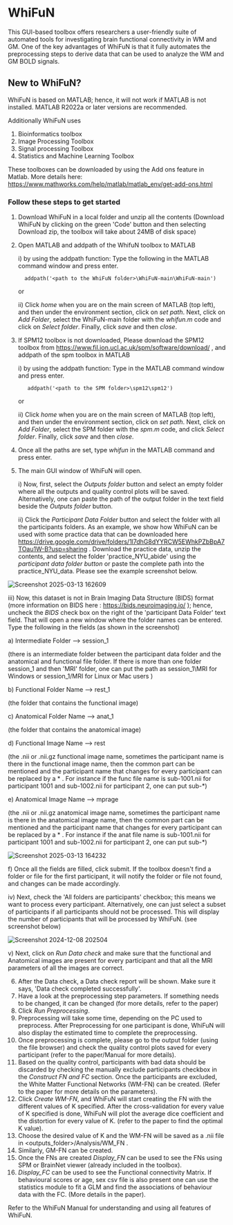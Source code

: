 # WhiFuN
This GUI-based toolbox offers researchers a user-friendly suite of automated tools for investigating brain functional connectivity in WM and GM. One of the key advantages of WhiFuN is that it fully automates the preprocessing steps to derive data that can be used to analyze the WM and GM BOLD signals.

## New to WhiFuN? 
WhiFuN is based on MATLAB; hence, it will not work if MATLAB is not installed. 
MATLAB R2022a or later versions are recommended.


Additionally WhiFuN uses 
1) Bioinformatics toolbox
2) Image Processing Toolbox
3) Signal processing Toolbox
4) Statistics and Machine Learning Toolbox

These toolboxes can be downloaded by using the Add ons feature in Matlab. More details here: https://www.mathworks.com/help/matlab/matlab_env/get-add-ons.html


### Follow these steps to get started

1) Download WhiFuN in a local folder and unzip all the contents (Download WhiFuN by clicking on the green 'Code' button and then selecting Download zip, the toolbox will take about 24MB of disk space)
2) Open MATLAB and addpath of the WhifuN toolbox to MATLAB
   
     i) by using the addpath function: Type the following in the MATLAB command window and press enter.
   
         addpath('<path to the WhiFuN folder>\WhiFuN-main\WhiFuN-main')  
   
   or
   
     ii) Click _home_ when you are on the main screen of MATLAB (top left), and then under the environment section, click on _set path_. Next, click on _Add Folder_, select the WhiFuN-main folder with the _whifun.m_ code and click on _Select folder_. Finally, click _save_ and then _close_.

4) If SPM12 toolbox is not downloaded, Please download the SPM12 toolbox from https://www.fil.ion.ucl.ac.uk/spm/software/download/ , and addpath of the spm toolbox in MATLAB
   
     i) by using the addpath function: Type in the MATLAB command window and press enter.

          addpath('<path to the SPM folder>\spm12\spm12') 
   
   or
   
     ii) Click _home_ when you are on the main screen of MATLAB (top left), and then under the environment section, click on _set path_. Next, click on _Add Folder_, select the SPM folder with the _spm.m_ code, and click _Select folder_. Finally, click _save_ and then _close_.

6) Once all the paths are set, type _whifun_ in the MATLAB command and press enter.
7) The main GUI window of WhiFuN will open.

   i) Now, first, select the _Outputs folder_ button and select an empty folder where all the outputs and quality control plots will be saved. Alternatively, one can paste the path of the output folder in the text field beside the _Outputs folder_ button.

   ii) Click the _Participant Data Folder_ button and select the folder with all the participants folders. As an example, we show how WhiFuN can be used with some practice data that can be downloaded here https://drive.google.com/drive/folders/1l7dhG8dYYRCW5EWhkPZbBpA7TOau1W-B?usp=sharing . Download the practice data, unzip the contents, and select the folder 'practice_NYU_abide' using the _participant data folder button_ or paste the complete path into the practice_NYU_data. Please see the example screenshot below.
    
![Screenshot 2025-03-13 162609](https://github.com/user-attachments/assets/529d958d-e955-4249-8de9-ac20debcde98)

   iii) Now, this dataset is not in Brain Imaging Data Structure (BIDS) format (more information on BIDS here : https://bids.neuroimaging.io/ ); hence, uncheck the _BIDS_ check box on the right of the 'participant Data Folder' text field. That will open a new window where the folder names can be entered. Type the following in the fields  (as shown in the screenshot)

   a) Intermediate
 Folder --> session_1 
   
   (there is an intermediate folder between the participant data folder and the anatomical and functional file folder. If there is more than one folder session_1 and then 'MRI' folder, one can put the path as session_1\MRI for Windows or session_1/MRI for Linux or Mac users )

   b) Functional Folder Name --> rest_1

   (the folder that contains the functional image)

   c) Anatomical Folder Name --> anat_1

   (the folder that contains the anatomical image)
   
   d) Functional Image Name --> rest

   (the .nii or .nii.gz functional image name, sometimes the participant name is there in the functional image name, then the common part can be mentioned and the participant name that changes for every participant can be replaced by a * . For instance if the func file name is sub-1001.nii for participant 1001 and sub-1002.nii for participant 2, one can put sub-*)
   
   e) Anatomical Image Name --> mprage

   (the .nii or .nii.gz anatomical image name, sometimes the participant name is there in the anatomical image name, then the common part can be mentioned and the participant name that changes for every participant can be replaced by a * . For instance if the anat file name is sub-1001.nii for participant 1001 and sub-1002.nii for participant 2, one can put sub-*)
         
![Screenshot 2025-03-13 164232](https://github.com/user-attachments/assets/4841cb8a-878e-48d6-87cc-41d8671b602a)

   f) Once all the fields are filled, click submit. If the toolbox doesn't find a folder or file for the first participant, it will notify the folder or file not found, and changes can be made accordingly.


   iv) Next, check the 'All folders are participants' checkbox; this means we want to process every participant. Alternatively, one can just select a subset of participants if all participants should not be processed. This will display the number of participants that will be processed by WhiFuN. (see screenshot below)
 
![Screenshot 2024-12-08 202504](https://github.com/user-attachments/assets/e4982c4d-cade-406c-bd22-c28bf8abcd6b)


   v) Next, click on _Run Data check_ and make sure that the functional and Anatomical images are present for every participant and that all the MRI parameters of all the images are correct.

6) After the Data check, a Data check report will be shown. Make sure it says, 'Data check completed successfully'.
7) Have a look at the preprocessing step parameters. If something needs to be changed, it can be changed (for more details, refer to the paper)
9) Click _Run Preprocessing_.
10) Preprocessing will take some time, depending on the PC used to preprocess. After Preprocessing for one participant is done, WhiFuN will also display the estimated time to complete the preprocessing.
11) Once preprocessing is complete, please go to the output folder (using the file browser) and check the quality control plots saved for every participant (refer to the paper/Manual for more details).
12) Based on the quality control, participants with bad data should be discarded by checking the manually exclude participants checkbox in the _Construct FN and FC_ section. Once the participants are excluded, the White Matter Functional Networks (WM-FN) can be created. (Refer to the paper for more details on the parameters).
13) Click _Create WM-FN_, and WhiFuN will start creating the FN with the different values of K specified. After the cross-validation for every value of K specified is done, WhiFuN will plot the average dice coefficient and the distortion for every value of K. (refer to the paper to find the optimal K value).
14) Choose the desired value of K and the WM-FN will be saved as a .nii file in <outputs_folder>/Analysis/WM_FN .
15) Similarly, GM-FN can be created.
16) Once the FNs are created _Display_FN_ can be used to see the FNs using SPM or BrainNet viewer (already included in the toolbox).
17) _Display_FC_ can be used to see the Functional connectivity Matrix. If behavioural scores or age, sex csv file is also present one can use the statistics module to fit a GLM and find the associations of behaviour data with the FC. (More details in the paper).

Refer to the WhiFuN Manual for understanding and using all features of WhiFuN.
